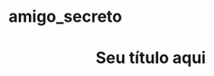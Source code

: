 # amigo_secreto
<h1 align="center"> Seu título aqui </h1
Esee é o jogo do amigo secreto com ele você adicionar os participantes da brincadeira digitando os nomes e clicando em adicionar e depois de todos os nomes adicionados clique em sorterar que sairá o nome do amigo secreto.
